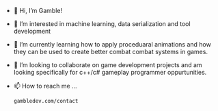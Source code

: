 - 👋 Hi, I’m Gamble!
- 👀 I’m interested in machine learning, data serialization and tool development
- 🌱 I’m currently learning how to apply proceduaral animations and how they can be used to create better combat combat systems in games.
- 💞️ I’m looking to collaborate on game development projects and am looking specifically for c++/c# gameplay programmer oppurtunities.
- 📫 How to reach me ...
      
      gambledev.com/contact

<!---
Joe-Gamble/Joe-Gamble is a ✨ special ✨ repository because its `README.md` (this file) appears on your GitHub profile.
You can click the Preview link to take a look at your changes.
--->
